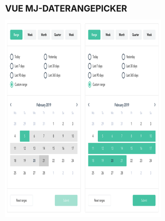 # VUE MJ-DATERANGEPICKER

<p align="center">
  <img src="./img/preview.png" alt="Size Limit example" width="1028" height="641">
</p>
